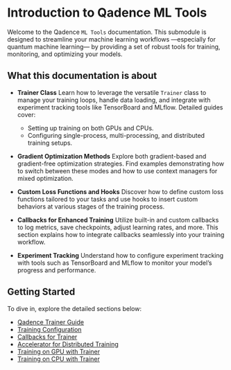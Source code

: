 # Introduction to Qadence ML Tools

Welcome to the Qadence `ML Tools` documentation. This submodule is designed to streamline your machine learning workflows —especially for quantum machine learning— by providing a set of robust tools for training, monitoring, and optimizing your models.

## What this documentation is about

- **Trainer Class**
  Learn how to leverage the versatile `Trainer` class to manage your training loops, handle data loading, and integrate with experiment tracking tools like TensorBoard and MLflow. Detailed guides cover:

    - Setting up training on both GPUs and CPUs.
    - Configuring single-process, multi-processing, and distributed training setups.

- **Gradient Optimization Methods**
  Explore both gradient-based and gradient-free optimization strategies. Find examples demonstrating how to switch between these modes and how to use context managers for mixed optimization.

- **Custom Loss Functions and Hooks**
  Discover how to define custom loss functions tailored to your tasks and use hooks to insert custom behaviors at various stages of the training process.

- **Callbacks for Enhanced Training**
  Utilize built-in and custom callbacks to log metrics, save checkpoints, adjust learning rates, and more. This section explains how to integrate callbacks seamlessly into your training workflow.

- **Experiment Tracking**
  Understand how to configure experiment tracking with tools such as TensorBoard and MLflow to monitor your model’s progress and performance.

## Getting Started

To dive in, explore the detailed sections below:

  - [Qadence Trainer Guide](./trainer.md)
  - [Training Configuration](./data_and_config.md)
  - [Callbacks for Trainer](./callbacks.md)
  - [Accelerator for Distributed Training](./accelerator_doc.md)
  - [Training on GPU with Trainer](./GPU.md)
  - [Training on CPU with Trainer](./CPU.md)
